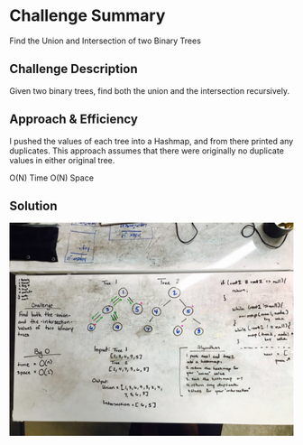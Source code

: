 # Challenge Summary
 Find the Union and Intersection of two Binary Trees

## Challenge Description
Given two binary trees, find both the union and the intersection recursively.

## Approach & Efficiency
I pushed the values of each tree into a Hashmap, and from there printed any duplicates. This approach assumes that there were originally no duplicate values in either original tree. 

O(N) Time
O(N) Space

## Solution
![treeIntersection](treeIntersection.JPG "White Board Solution Image")
